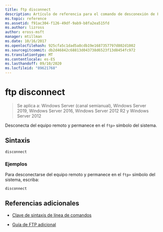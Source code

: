 ```yaml
---
title: ftp disconnect
description: Artículo de referencia para el comando de desconexión de FTP, que se desconecta del equipo remoto y conserva el símbolo del sistema FTP.
ms.topic: reference
ms.assetid: f91ac304-f126-49df-9ab9-b8fa2ea515fd
ms.author: lizross
author: eross-msft
manager: mtillman
ms.date: 10/16/2017
ms.openlocfilehash: 925cfa5c1dad5a8cdb19e1687357797d802d1002
ms.sourcegitcommit: db2d46842c68813d043738d6523f13d8454fc972
ms.translationtype: MT
ms.contentlocale: es-ES
ms.lasthandoff: 09/10/2020
ms.locfileid: "89621768"
---
```

# <a name="ftp-disconnect"></a>ftp disconnect

> Se aplica a: Windows Server (canal semianual), Windows Server 2019, Windows Server 2016, Windows Server 2012 R2 y Windows Server 2012

Desconecta del equipo remoto y permanece en el `ftp>` símbolo del sistema.

## <a name="syntax"></a>Sintaxis

```
disconnect
```

### <a name="examples"></a>Ejemplos

Para desconectarse del equipo remoto y permanece en el `ftp>` símbolo del sistema, escriba:

```
disconnect
```

## <a name="additional-references"></a>Referencias adicionales

- [Clave de sintaxis de línea de comandos](command-line-syntax-key.md)

- [Guía de FTP adicional](/previous-versions/orphan-topics/ws.10/cc756013(v=ws.10))
